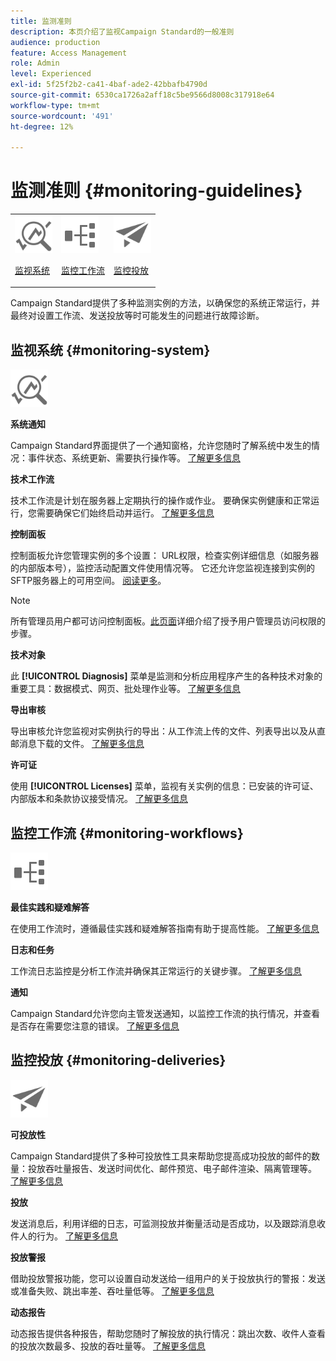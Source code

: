 ```yaml
---
title: 监测准则
description: 本页介绍了监视Campaign Standard的一般准则
audience: production
feature: Access Management
role: Admin
level: Experienced
exl-id: 5f25f2b2-ca41-4baf-ade2-42bbafb4790d
source-git-commit: 6530ca1726a2aff18c5be9566d8008c317918e64
workflow-type: tm+mt
source-wordcount: '491'
ht-degree: 12%

---
```


# 监测准则 {#monitoring-guidelines}

<table>
<tr><td><img src="assets/do-not-localize/icon_system.svg" width="60px"><p><a href="#monitoring-system">监视系统</a></p></td>
<td><img src="assets/do-not-localize/icon_workflows.svg" width="60px"><p><a href="#moniroting-workflows">监控工作流</a></p></td>
<td><img src="assets/do-not-localize/icon_send.svg" width="60px"><p><a href="#monitoring-deliveries">监控投放</a></p></td></tr>
</table>

Campaign Standard提供了多种监测实例的方法，以确保您的系统正常运行，并最终对设置工作流、发送投放等时可能发生的问题进行故障诊断。

## 监视系统 {#monitoring-system}

<img src="assets/do-not-localize/icon_system.svg" width="60px">

**系统通知**

Campaign Standard界面提供了一个通知窗格，允许您随时了解系统中发生的情况：事件状态、系统更新、需要执行操作等。 [了解更多信息](../../start/using/interface-description.md#top-bar)


**技术工作流**

技术工作流是计划在服务器上定期执行的操作或作业。 要确保实例健康和正常运行，您需要确保它们始终启动并运行。 [了解更多信息](../../administration/using/technical-workflows.md)

**控制面板**

控制面板允许您管理实例的多个设置： URL权限，检查实例详细信息（如服务器的内部版本号），监控活动配置文件使用情况等。 它还允许您监视连接到实例的SFTP服务器上的可用空间。 [阅读更多](https://experienceleague.adobe.com/docs/control-panel/using/control-panel-home.html?lang=zh-Hans)。

>[!NOTE]
>
>所有管理员用户都可访问控制面板。[此页面](https://experienceleague.adobe.com/docs/control-panel/using/discover-control-panel/managing-permissions.html?lang=zh-Hans#discover-control-panel)详细介绍了授予用户管理员访问权限的步骤。

**技术对象**

此 **[!UICONTROL Diagnosis]** 菜单是监测和分析应用程序产生的各种技术对象的重要工具：数据模式、网页、批处理作业等。 [了解更多信息](../../developing/using/monitoring-data-model-changes.md)

**导出审核**

导出审核允许您监视对实例执行的导出：从工作流上传的文件、列表导出以及从直邮消息下载的文件。
[了解更多信息](../../administration/using/auditing-export-logs.md)

**许可证**

使用 **[!UICONTROL Licenses]** 菜单，监视有关实例的信息：已安装的许可证、内部版本和条款协议接受情况。
[了解更多信息](../../administration/using/licenses.md)

## 监控工作流 {#monitoring-workflows}

<img src="assets/do-not-localize/icon_workflows.svg" width="60px">

**最佳实践和疑难解答**

在使用工作流时，遵循最佳实践和疑难解答指南有助于提高性能。
[了解更多信息](../../automating/using/best-practices-workflows.md)

**日志和任务**

工作流日志监控是分析工作流并确保其正常运行的关键步骤。
[了解更多信息](../../automating/using/monitoring-workflow-execution.md#workflow-log-and-tasks)

**通知**

Campaign Standard允许您向主管发送通知，以监控工作流的执行情况，并查看是否存在需要您注意的错误。
[了解更多信息](../../automating/using/monitoring-workflow-execution.md#error-management)

## 监控投放 {#monitoring-deliveries}

<img src="assets/do-not-localize/icon_send.svg" width="60px">

**可投放性**

Campaign Standard提供了多种可投放性工具来帮助您提高成功投放的邮件的数量：投放吞吐量报告、发送时间优化、邮件预览、电子邮件渲染、隔离管理等。
[了解更多信息](../../sending/using/about-deliverability.md)

**投放**

发送消息后，利用详细的日志，可监测投放并衡量活动是否成功，以及跟踪消息收件人的行为。
[了解更多信息](../../sending/using/monitoring-a-delivery.md)

**投放警报**

借助投放警报功能，您可以设置自动发送给一组用户的关于投放执行的警报：发送或准备失败、跳出率差、吞吐量低等。
[了解更多信息](../../sending/using/receiving-alerts-when-failures-happen.md)

**动态报告**

动态报告提供各种报告，帮助您随时了解投放的执行情况：跳出次数、收件人查看的投放次数最多、投放的吞吐量等。
[了解更多信息](../../reporting/using/about-dynamic-reports.md)
